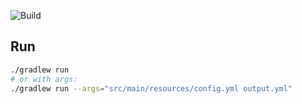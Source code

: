 ![Build](https://github.com/YahyaSaadaoui/MarsRover/actions/workflows/ci.yml/badge.svg)

## Run
```bash
./gradlew run
# or with args:
./gradlew run --args="src/main/resources/config.yml output.yml"
